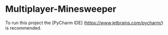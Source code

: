 # Multiplayer-Minesweeper

To run this project the [PyCharm IDE] (https://www.jetbrains.com/pycharm/) is recommended.
